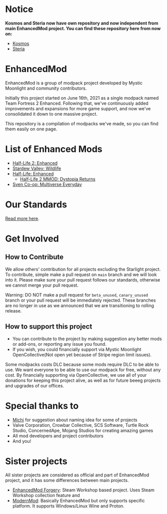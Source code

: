 # Notice
**Kosmos and Steria now have own repository and now independent from main EnhancedMod project. You can find these repository here from now on:**
* [Kosmos](https://github.com/MysticMoonlight/Kosmos)
* [Steria](https://github.com/MysticMoonlight/Steria)

# EnhancedMod
EnhancedMod is a group of modpack project developed by Mystic Moonlight and community contributors.

Initially this project started on June 16th, 2021 as a single modpack named Team Fortress 2 Enhanced.
Following that, we've continuously added improvements and expansions for more game support, and now we've consolidated it down to one massive project.

This repository is a compilation of modpacks we've made, so you can find them easily on one page.

# List of Enhanced Mods
* [Half-Life 2: Enhanced](https://github.com/MysticMoonlight/EnhancedMod/blob/main/hl2e/README.md)
* [Stardew Valley: Wildlife](https://github.com/MysticMoonlight/EnhancedMod/blob/main/svwl/README.md)
* [Half-Life: Enhanced](https://github.com/MysticMoonlight/EnhancedMod/blob/main/hle/README.md)
    * [Half-Life 2 MMOD: Dystopia Returns](https://github.com/MysticMoonlight/EnhancedMod/blob/main/mmod/README.md)
* [Sven Co-op: Multiverse Everyday](https://github.com/MysticMoonlight/EnhancedMod/blob/main/sc/README.md)

   
# Our Standards
[Read more here](https://github.com/MysticMoonlight/EnhancedMod/blob/main/STANDARD.md).

# Get Involved
## How to Contribute
We allow others' contribution for all projects excluding the Starlight project. To contribute, simple make a pull request on `main` branch and we will look into it. Please make sure your pull request follows our standards, otherwise we cannot merge your pull request.

Warning: DO NOT make a pull request for `beta_unused`, `canary_unused` branch or your pull request will be immediately rejected. These branches are no longer in use as we announced that we are transitioning to rolling release.

## How to support this project
* You can contribute to the project by making suggestion any better mods or add-ons, or reporting any issue you found.
* If you wish, you could financially support via Mystic Moonlight OpenCollective(Not open yet because of Stripe region limit issues).

Some modpacks costs DLC because some mods require DLC to be able to use. We want everyone to be able to use our modpack for free, without any cost.
By financially supporting via OpenCollective, we use all of your donations for keeping this project alive, as well as for future beeeg projects and upgrades of our offices.

# Special thanks to
* [Michi](https://steamcommunity.com/profiles/76561198295898640) for suggestion about naming idea for some of projects
* Valve Corporation, Crowbar Collective, SCS Software, Turtle Rock Studio, ConcernedApe, Mojang Studios for creating amazing games
* All mod developers and project contributors
* And you!

# Sister projects
All sister projects are considered as official and part of EnhancedMod project, and it has some differences between main projects.
* [EnhancedMod Forgery](https://github.com/MysticMoonlight/EnhancedModForgery): Steam Workshop based project. Uses Steam Workshop collection feature and 
* [ModernMod](https://github.com/MysticMoonlight/ModernMod): Basically EnhancedMod but only supports specific platform. It supports Windows/Linux Wine and Proton.
